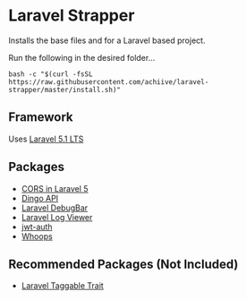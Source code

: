 # Laravel Strapper

Installs the base files and for a Laravel based project.

Run the following in the desired folder...

    bash -c "$(curl -fsSL https://raw.githubusercontent.com/achiive/laravel-strapper/master/install.sh)"


## Framework

Uses [Laravel 5.1 LTS](http://laravel.com/docs/5.1/)


## Packages

- [CORS in Laravel 5](https://github.com/barryvdh/laravel-cors)
- [Dingo API](https://github.com/dingo/api)
- [Laravel DebugBar](https://github.com/barryvdh/laravel-debugbar)
- [Laravel Log Viewer](https://github.com/rap2hpoutre/laravel-log-viewer)
- [jwt-auth](https://github.com/tymondesigns/jwt-auth)
- [Whoops](https://github.com/filp/whoops)


## Recommended Packages (Not Included)

- [Laravel Taggable Trait](https://github.com/rtconner/laravel-tagging)
